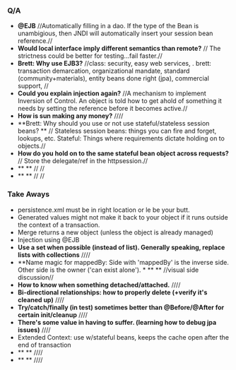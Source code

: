 ### Q/A
* **@EJB**  //Automatically filling in a dao. If the type of the Bean is unambigious, then JNDI will automatically insert your session bean reference.//
* **Would local interface imply different semantics than remote?**  // The strictness could be better for testing...fail faster.//
* **Brett: Why use EJB3?**  //class: security, easy web services, . brett: transaction demarcation, organizational mandate, standard (community+materials), entity beans done right (jpa), commercial support, //
* **Could you explain injection again?**  //A mechanism to implement Inversion of Control.  An object is told how to get ahold of something it needs by setting the reference before it becomes active.//
* **How is sun making any money?**  ////
* **Brett: Why should you use or not use stateful/stateless session beans? ** // Stateless session beans: things you can fire and forget, lookups, etc.  Stateful: Things where requirements dictate holding on to objects.// 
* **How do you hold on to the same stateful bean object across requests?** // Store the delegate/ref in the httpsession.//
* ** ** // //
* ** ** // //

### Take Aways
* persistence.xml must be in right location or le be your butt.
* Generated values might not make it back to your object if it runs outside the context of a transaction.
* Merge returns a new object (unless the object is already managed)
* Injection using @EJB
* **Use a set when possible (instead of list).   Generally speaking, replace lists with collections**  ////
* **Name magic for mappedBy:  Side with 'mappedBy' is the inverse side.  Other side is the owner ('can exist alone'). * ** ** //visual side discussion//
* **How to know when something detached/attached.**  ////
* **Bi-directional relationships: how to properly delete (+verify it's cleaned up)**  ////
* **Try/catch/finally (in test) sometimes better than @Before/@After for certain init/cleanup**  ////
* **There's some value in having to suffer. (learning how to debug jpa issues)**  ////
* Extended Context: use w/stateful beans, keeps the cache open after the end of transaction 
* ** **  ////
* ** **  ////
